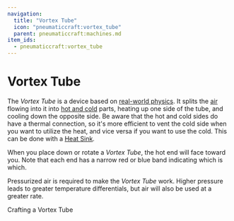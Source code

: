 ```yaml
---
navigation:
  title: "Vortex Tube"
  icon: "pneumaticcraft:vortex_tube"
  parent: pneumaticcraft:machines.md
item_ids:
  - pneumaticcraft:vortex_tube
---
```


# Vortex Tube

The *Vortex Tube* is a device based on [real-world physics](https://en.wikipedia.org/wiki/vortex_tube). It splits the [air](../pressure.md) flowing into it into [hot and cold](../heat.md) parts, heating up one side of the tube, and cooling down the opposite side. Be aware that the hot and cold sides do have a thermal connection, so it's more efficient to vent the cold side when you want to utilize the heat, and vice versa if you want to use the cold. This can be done with a [Heat Sink](./heat_sink.md).

<ItemImage id="pneumaticcraft:vortex_tube" />

When you place down or rotate a *Vortex Tube*, the hot end will face toward you. Note that each end has a narrow red or blue band indicating which is which.

Pressurized air is required to make the *Vortex Tube* work. Higher pressure leads to greater temperature differentials, but air will also be used at a greater rate.

Crafting a Vortex Tube

<Recipe id="pneumaticcraft:vortex_tube" />

